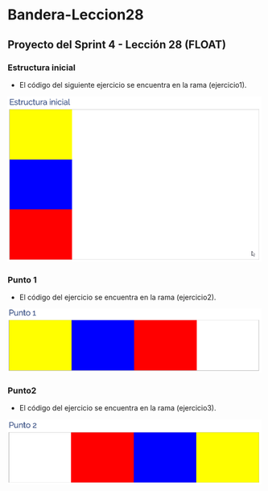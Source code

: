 # Bandera-Leccion28
## Proyecto del Sprint 4 - Lección 28 (FLOAT)
### Estructura inicial
 - El código del siguiente ejercicio se encuentra en la rama (ejercicio1).

![Alt text](/assets/images/ejercicio1.png?raw=true)

### Punto 1
 - El código del ejercicio se encuentra en la rama (ejercicio2).
 
![Alt text](/assets/images/ejercicio2.png?raw=true)

### Punto2
 - El código del ejercicio se encuentra en la rama (ejercicio3).
 
 ![Alt text](/assets/images/ejercicio3.png?raw=true)
